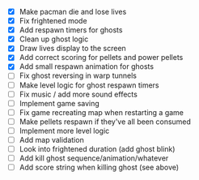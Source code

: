 - [x] Make pacman die and lose lives
- [x] Fix frightened mode
- [x] Add respawn timers for ghosts
- [x] Clean up ghost logic
- [x] Draw lives display to the screen
- [x] Add correct scoring for pellets and power pellets
- [x] Add small respawn animation for ghosts
- [ ] Fix ghost reversing in warp tunnels
- [ ] Make level logic for ghost respawn timers
- [ ] Fix music / add more sound effects
- [ ] Implement game saving
- [ ] Fix game recreating map when restarting a game
- [ ] Make pellets respawn if they've all been consumed
- [ ] Implement more level logic
- [ ] Add map validation
- [ ] Look into frightened duration (add ghost blink)
- [ ] Add kill ghost sequence/animation/whatever
- [ ] Add score string when killing ghost (see above)
